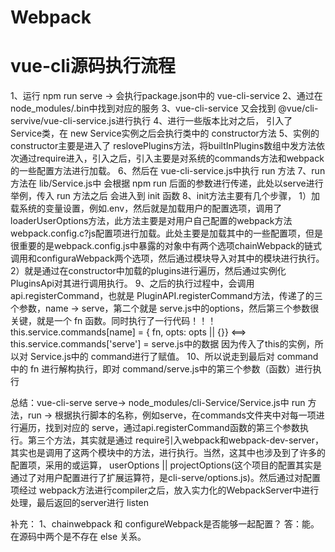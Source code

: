 # Webpack

# vue-cli源码执行流程
1、运行 npm run serve -> 会执行package.json中的 vue-cli-service
2、通过在node_modules/.bin中找到对应的服务
3、vue-cli-service 又会找到 @vue/cli-servive/vue-cli-service.js进行执行
4、进行一些版本比对之后， 引入了 Service类，在 new Service实例之后会执行类中的 constructor方法
5、实例的constructor主要是进入了 reslovePlugins方法，将builtInPlugins数组中发方法依次通过require进入，引入之后，引入主要是对系统的commands方法和webpack的一些配置方法进行加载。
6、然后在 vue-cli-service.js中执行 run 方法
7、run 方法在 lib/Service.js中 会根据 npm run 后面的参数进行传递，此处以serve进行举例，传入 run 方法之后 会进入到 init 函数
8、init方法主要有几个步骤，
    1）加载系统的变量设置，例如.env，然后就是加载用户的配置选项，调用了loaderUserOptions方法，此方法主要是对用户自己配置的webpack方法webpack.config.c?js配置项进行加载。此处主要是加载其中的一些配置项，但是很重要的是webpack.config.js中暴露的对象中有两个选项chainWebpack的链式调用和configuraWebpack两个选项，然后通过模块导入对其中的模块进行执行。
    2）就是通过在constructor中加载的plugins进行遍历，然后通过实例化PluginsApi对其进行调用执行。
9、之后的执行过程中，会调用api.registerCommand，也就是 PluginAPI.registerCommand方法，传递了的三个参数，name -> serve，第二个就是 serve.js中的options，然后第三个参数很关键，就是一个 fn 函数。同时执行了一行代码！！！
this.service.commands[name] = { fn, opts: opts || {}} <==> this.service.commands['serve'] = serve.js中的数据
因为传入了this的实例，所以对 Service.js中的 command进行了赋值。
10、所以说走到最后对 command中的 fn 进行解构执行，即对 command/serve.js中的第三个参数（函数）进行执行

总结：vue-cli-serve serve-> node_modules/cli-Service/Service.js中 run 方法，run -> 根据执行脚本的名称，例如serve，在commands文件夹中对每一项进行遍历，找到对应的 serve，通过api.registerCommand函数的第三个参数执行。第三个方法，其实就是通过 require引入webpack和webpack-dev-server，其实也是调用了这两个模块中的方法，进行执行。当然，这其中也涉及到了许多的配置项，采用的或运算， userOptions || projectOptions(这个项目的配置其实是通过了对用户配置进行了扩展运算符，是cli-serve/options.js)。然后通过对配置项经过 webpack方法进行compiler之后，放入实力化的WebpackServer中进行处理，最后返回的server进行 listen

补充：
1、chainwebpack 和 configureWebpack是否能够一起配置？
答：能。在源码中两个是不存在 else 关系。

